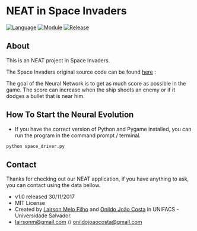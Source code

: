 NEAT in Space Invaders
===========

[![Language](https://img.shields.io/badge/language-python-blue.svg?style=flat
)](https://www.python.org)
[![Module](https://img.shields.io/badge/module-pygame-brightgreen.svg?style=flat
)](http://www.pygame.org/news.html)
[![Release](https://img.shields.io/badge/release-v1.0-orange.svg?style=flat
)](http://www.leejamesrobinson.com/space-invaders.html)

About
-----
This is an NEAT project in Space Invaders.

The Space Invaders original source code can be found [here](https://github.com/leerob/Space_Invaders) : 

The goal of the Neural Network is to get as much score as possible in the game. 
The score can increase when the ship shoots an enemy or if it dodges a bullet that is near him. 


How To Start the Neural Evolution
----
   
 - If you have the correct version of Python and Pygame installed, you can run the program in the command prompt / terminal.
 ``` bash
python space_driver.py
 ```


Contact
----
Thanks for checking out our NEAT application, if you have anything to ask, you can contact using the data bellow.

- v1.0 released 30/11/2017
- MIT License
- Created by [Lairson Melo Filho](https://github.com/lairsonm) and [Onildo João Costa](https://github.com/onildojoao) in UNIFACS - Universidade Salvador.
- lairsonm@gmail.com // onildojoaocosta@gmail.com
